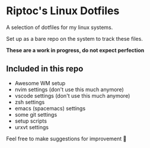 # Riptoc's Linux Dotfiles

A selection of dotfiles for my linux systems.

Set up as a bare repo on the system to track these files.

**These are a work in progress, do not expect perfection**

## Included in this repo
+ Awesome WM setup
+ nvim settings (don't use this much anymore)
+ vscode settings (don't use this much anymore)
+ zsh settings
+ emacs (spacemacs) settings
+ some git settings
+ setup scripts
+ urxvt settings

Feel free to make suggestions for improvement 🙂
